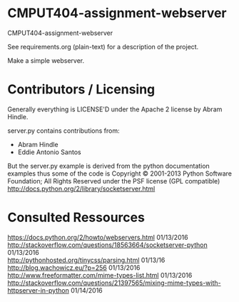 CMPUT404-assignment-webserver
=============================

CMPUT404-assignment-webserver

See requirements.org (plain-text) for a description of the project.

Make a simple webserver.

Contributors / Licensing
========================

Generally everything is LICENSE'D under the Apache 2 license by Abram Hindle.

server.py contains contributions from:

* Abram Hindle
* Eddie Antonio Santos

But the server.py example is derived from the python documentation
examples thus some of the code is Copyright © 2001-2013 Python
Software Foundation; All Rights Reserved under the PSF license (GPL
compatible) http://docs.python.org/2/library/socketserver.html

Consulted Ressources
========================

https://docs.python.org/2/howto/webservers.html 01/13/2016  
http://stackoverflow.com/questions/18563664/socketserver-python 01/13/2016  
http://pythonhosted.org/tinycss/parsing.html 01/13/16  
http://blog.wachowicz.eu/?p=256 01/13/2016  
http://www.freeformatter.com/mime-types-list.html 01/13/2016   
http://stackoverflow.com/questions/21397565/mixing-mime-types-with-httpserver-in-python 01/14/2016

